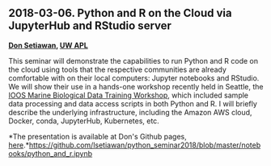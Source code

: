 ## 2018-03-06. Python and R on the Cloud via JupyterHub and RStudio server

**[Don Setiawan](https://github.com/lsetiawan/), [UW APL](http://apl.uw.edu/)**

This seminar will demonstrate the capabilities to run Python and R code on the cloud using tools that the respective communities are already comfortable with on their local computers: Jupyter notebooks and RStudio. We will show their use in a hands-one workshop recently held in Seattle, the [IOOS Marine Biological Data Training Workshop](https://ioos.github.io/BioData-Training-Workshop/), which included sample data processing and data access scripts in both Python and R. I will briefly describe the underlying infrastructure, including the Amazon AWS cloud, Docker, conda, JupyterHub, Kubernetes, etc.

*The presentation is available at Don's Github pages, [here]().*https://github.com/lsetiawan/python_seminar2018/blob/master/notebooks/python_and_r.ipynb
